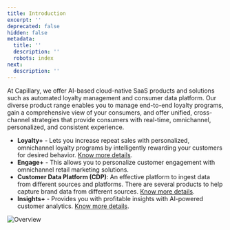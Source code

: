 ```yaml
---
title: Introduction
excerpt: ''
deprecated: false
hidden: false
metadata:
  title: ''
  description: ''
  robots: index
next:
  description: ''
---
```

At Capillary, we offer AI-based cloud-native SaaS products and solutions such as automated loyalty management and consumer data platform. Our diverse product range enables you to manage end-to-end loyalty programs, gain a comprehensive view of your consumers, and offer unified, cross-channel strategies that provide consumers with real-time, omnichannel, personalized, and consistent experience.

* **Loyalty+** - Lets you increase repeat sales with personalized, omnichannel loyalty programs by intelligently rewarding your customers for desired behavior. [Know more details](https://docs.capillarytech.com/docs/loyalty-overview).
* **Engage+** - This allows you to personalize customer engagement with omnichannel retail marketing solutions.
* **Customer Data Platform (CDP)**: An effective platform to ingest data from different sources and platforms. There are several products to help capture brand data from different sources. [Know more details](https://docs.capillarytech.com/docs/integration-hub).
* **Insights+** - Provides you with profitable insights with AI-powered customer analytics. [Know more details](https://docs.capillarytech.com/docs/reports-introduction).

![Overview](https://files.readme.io/9f4bd36d3682bf5b18e3f7c48f1153ec90ca90302b7101258c3b104f6441e50d-Overview.png)